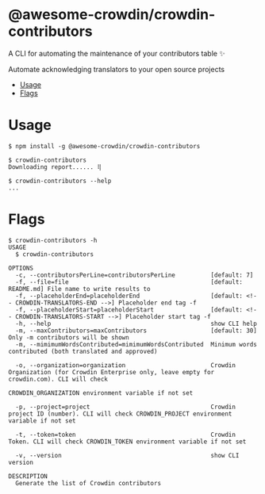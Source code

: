 @awesome-crowdin/crowdin-contributors
========================

A CLI for automating the maintenance of your contributors table ✨

Automate acknowledging translators to your open source projects

<!-- toc -->
* [Usage](#usage)
* [Flags](#flags)
<!-- tocstop -->
# Usage
<!-- usage -->
```sh-session
$ npm install -g @awesome-crowdin/crowdin-contributors

$ crowdin-contributors
Downloading report...... ⢿

$ crowdin-contributors --help
...
```
<!-- usagestop -->
# Flags
```
$ crowdin-contributors -h
USAGE
  $ crowdin-contributors

OPTIONS
  -c, --contributorsPerLine=contributorsPerLine          [default: 7]
  -f, --file=file                                        [default: README.md] File name to write results to
  -f, --placeholderEnd=placeholderEnd                    [default: <!-- CROWDIN-TRANSLATORS-END -->] Placeholder end tag -f
  -f, --placeholderStart=placeholderStart                [default: <!-- CROWDIN-TRANSLATORS-START -->] Placeholder start tag -f
  -h, --help                                             show CLI help
  -m, --maxContributors=maxContributors                  [default: 30] Only -m contributors will be shown
  -m, --mimimumWordsContributed=mimimumWordsContributed  Minimum words contributed (both translated and approved)

  -o, --organization=organization                        Crowdin Organization (for Crowdin Enterprise only, leave empty for crowdin.com). CLI will check 
                                                         CROWDIN_ORGANIZATION environment variable if not set

  -p, --project=project                                  Crowdin project ID (number). CLI will check CROWDIN_PROJECT environment variable if not set

  -t, --token=token                                      Crowdin Token. CLI will check CROWDIN_TOKEN environment variable if not set

  -v, --version                                          show CLI version

DESCRIPTION
  Generate the list of Crowdin contributors
```
<!-- flags -->

<!-- commandsstop -->
